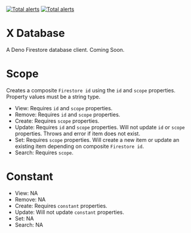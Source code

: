 [![Total alerts](https://img.shields.io/lgtm/alerts/g/xeaone/database.svg?logo=lgtm&logoWidth=18)](https://lgtm.com/projects/g/xeaone/database/alerts/)
[![Total alerts](https://img.shields.io/lgtm/alerts/g/xeaone/database.svg?logo=lgtm&logoWidth=18)](https://lgtm.com/projects/g/xeaone/database/alerts/)

# X Database
A Deno Firestore database client. Coming Soon.

# Scope
Creates a composite `Firestore id` using the `id` and `scope` properties. Property values must be a string type.

- View: Requires `id` and `scope` properties.
- Remove: Requires `id` and `scope` properties.
- Create: Requires `scope` properties.
- Update: Requires `id` and `scope` properties. Will not update `id` or `scope` properties. Throws and error if item does not exist.
- Set: Requires `scope` properties. Will create a new item or update an existing item depending on composite `Firestore id`.
- Search: Requires `scope`.

# Constant

- View: NA
- Remove: NA
- Create: Requires `constant` properties.
- Update: Will not update `constant` properties.
- Set: NA
- Search: NA
